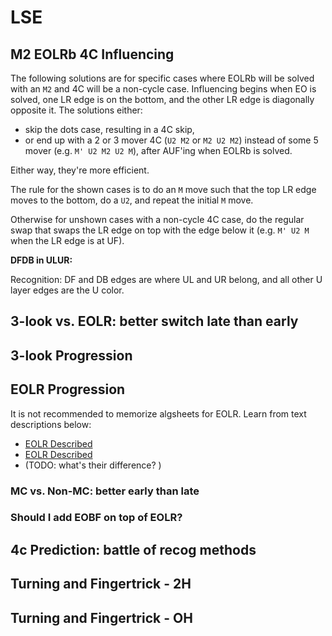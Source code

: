 <script type="text/javascript" src="twistysim.js"></script>
<style type="text/css" rel="stylesheet">
/* modifies the opacity of the cube wireframe */
.ttk-shp-poly {
    stroke-opacity: 0.3;
}
</style>

# LSE

## M2 EOLRb 4C Influencing

The following solutions are for specific cases where EOLRb will be solved with an `M2` and 4C will be a non-cycle case. Influencing begins when EO is solved, one LR edge is on the bottom, and the other LR edge is diagonally opposite it. The solutions either:
- skip the dots case, resulting in a 4C skip,
- or end up with a 2 or 3 mover 4C (`U2 M2` or `M2 U2 M2`) instead of some 5 mover (e.g. `M' U2 M2 U2 M`), after AUF'ing when EOLRb is solved.

Either way, they're more efficient.

The rule for the shown cases is to do an `M` move such that the top LR edge moves to the bottom, do a `U2`, and repeat the initial `M` move.

Otherwise for unshown cases with a non-cycle 4C case, do the regular swap that swaps the LR edge on top with the edge below it (e.g. `M' U2 M` when the LR edge is at UF).

**DFDB in ULUR:**
<div id="dfdb_in_ulur">
<script type="text/javascript">
  TTk.AlgorithmPuzzle(3)
    .size({width:400, height:400})
    .case("M' U2 M' U' M2 U")
    ('#dfdb_in_ulur');
</script>

Recognition: DF and DB edges are where UL and UR belong, and all other U layer edges are the U color.
</div>

## 3-look vs. EOLR: better switch late than early

## 3-look Progression

## EOLR Progression

It is not recommended to memorize algsheets for EOLR.
Learn from text descriptions below:

- [EOLR Described](https://docs.google.com/document/d/1dvGERLfN-0rVwN914HH1zRPHLfdM6d5rPfe0HxOMK08/edit)
- [EOLR Described](https://docs.google.com/document/d/1rb5M9_5CTlozLu9acFIgqq9LYYKaUdnMDX0vcLOURT4/edit])
- (TODO: what's their difference? )

### MC vs. Non-MC: better early than late

### Should I add EOBF on top of EOLR?

## 4c Prediction: battle of recog methods

## Turning and Fingertrick - 2H

## Turning and Fingertrick - OH
